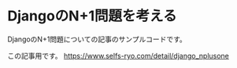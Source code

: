 # DjangoのN+1問題を考える
DjangoのN+1問題についての記事のサンプルコードです。

この記事用です。 https://www.selfs-ryo.com/detail/django_nplusone
